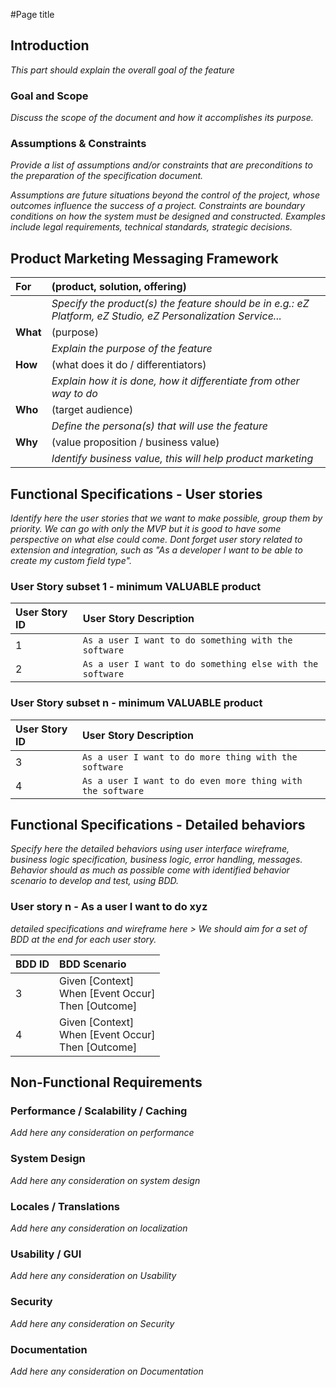 #Page title

## Introduction
*This part should explain the overall goal of the feature*

### Goal and Scope

*Discuss the scope of the document and how it accomplishes its purpose.*


### Assumptions & Constraints

*Provide a list of assumptions and/or constraints that are preconditions to the preparation of the specification document.*

*Assumptions are future situations beyond the control of the project, whose outcomes influence the success of a project. Constraints are boundary conditions on how the system must be designed and constructed.  Examples include legal requirements, technical standards, strategic decisions.*

## Product Marketing Messaging Framework

For           | (product, solution, offering)
:------------ |:-------------
              | *Specify the product(s) the feature should be in e.g.: eZ Platform, eZ Studio, eZ Personalization Service...*
**What**      | (purpose)
              | *Explain the purpose of the feature*
**How**       | (what does it do / differentiators)
              | *Explain how it is done, how it differentiate from other way to do*
**Who**       | (target audience)
              | *Define the persona(s) that will use the feature*
**Why**       | (value proposition / business value)
              | *Identify business value, this will help product marketing*              


## Functional Specifications -  User stories
*Identify here the user stories that we want to make possible, group them by priority. We can go with only the MVP but it is good to have some perspective on what else could come.*
*Dont forget user story related to extension and integration, such as "As a developer I want to be able to create my custom field type".*

### User Story subset 1 - minimum VALUABLE product

User Story ID | User Story Description
:------------ |:-------------
1             | ``` As a user I want to do something with the software ```
2             | ``` As a user I want to do something else with the software ```


### User Story subset n - minimum VALUABLE product

User Story ID | User Story Description
:------------ |:-------------
3             | ``` As a user I want to do more thing with the software ```
4             | ``` As a user I want to do even more thing with the software ```


## Functional Specifications -  Detailed behaviors
*Specify here the detailed behaviors using user interface wireframe, business logic specification, business logic, error handling, messages. Behavior should as much as possible come with identified behavior scenario to develop and test, using BDD.*

### User story n - As a user I want to do xyz
*detailed specifications and wireframe here > We should aim for a set of BDD at the end for each user story.*

BDD ID  | BDD Scenario
:------ |:-------------
3       | Given [Context] <br /> When [Event Occur] <br /> Then [Outcome]
4       | Given [Context] <br /> When [Event Occur] <br /> Then [Outcome]


## Non-Functional Requirements
### Performance / Scalability / Caching
*Add here any consideration on performance*

### System Design
*Add here any consideration on system design*

### Locales / Translations
*Add here any consideration on localization*

### Usability / GUI
*Add here any consideration on Usability*

### Security
*Add here any consideration on Security*

### Documentation
*Add here any consideration on Documentation*
